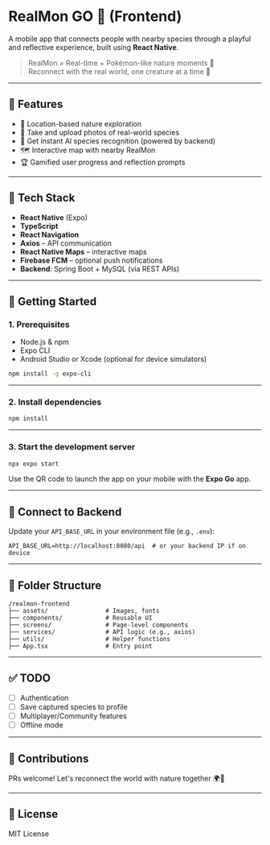 # RealMon GO 🦋 (Frontend)

A mobile app that connects people with nearby species through a playful and reflective experience, built using **React Native**.

> RealMon = Real-time + Pokémon-like nature moments 🐛  
> Reconnect with the real world, one creature at a time 🌿

---

## 🌟 Features

- 📍 Location-based nature exploration
- 📸 Take and upload photos of real-world species
- 🧠 Get instant AI species recognition (powered by backend)
- 🗺️ Interactive map with nearby RealMon
- 🏆 Gamified user progress and reflection prompts

---

## 🧱 Tech Stack

- **React Native** (Expo)
- **TypeScript**
- **React Navigation**
- **Axios** – API communication
- **React Native Maps** – interactive maps
- **Firebase FCM** – optional push notifications
- **Backend**: Spring Boot + MySQL (via REST APIs)

---

## 🚀 Getting Started

### 1. Prerequisites

- Node.js & npm
- Expo CLI
- Android Studio or Xcode (optional for device simulators)

```bash
npm install -g expo-cli
```

---

### 2. Install dependencies

```bash
npm install
```

---

### 3. Start the development server

```bash
npx expo start
```

Use the QR code to launch the app on your mobile with the **Expo Go** app.

---

## 🔗 Connect to Backend

Update your `API_BASE_URL` in your environment file (e.g., `.env`):

```env
API_BASE_URL=http://localhost:8080/api  # or your backend IP if on device
```

---

## 📁 Folder Structure

```
/realmon-frontend
├── assets/                # Images, fonts
├── components/            # Reusable UI
├── screens/               # Page-level components
├── services/              # API logic (e.g., axios)
├── utils/                 # Helper functions
├── App.tsx                # Entry point
```

---

## ✅ TODO

- [ ] Authentication
- [ ] Save captured species to profile
- [ ] Multiplayer/Community features
- [ ] Offline mode

---

## 🤝 Contributions

PRs welcome! Let's reconnect the world with nature together 🌍🧡

---

## 📜 License

MIT License
